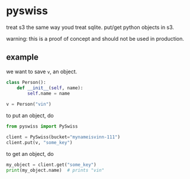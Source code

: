 # pyswiss
treat s3 the same way youd treat sqlite. put/get python objects in s3.

warning: this is a proof of concept and should not be used in production.

## example
we want to save `v`, an object.
```python
class Person():
    def __init__(self, name):
        self.name = name
        
v = Person("vin")
```
to put an object, do
```python
from pyswiss import PySwiss

client = PySwiss(bucket="mynameisvinn-111")
client.put(v, "some_key")
```
to get an object, do
```python
my_object = client.get("some_key")
print(my_object.name)  # prints "vin"
```